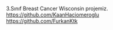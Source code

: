 					
3.Sınıf Breast Cancer Wisconsin projemiz.												
https://github.com/KaanHaciomeroglu															   	 
https://github.com/FurkanKtk												    
	    
